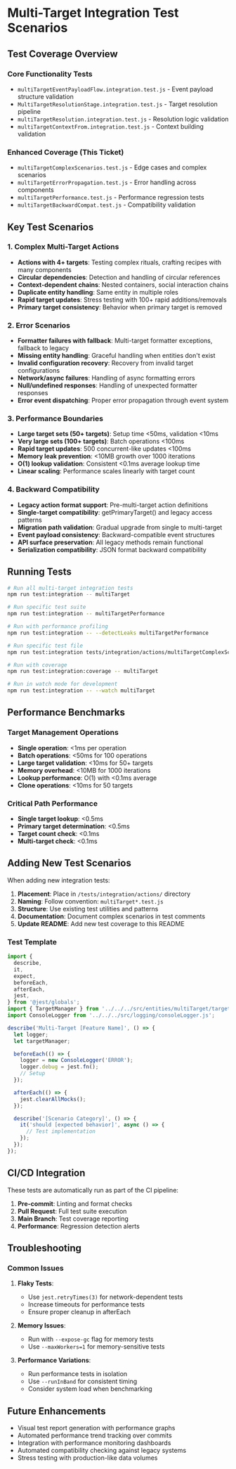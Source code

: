 # Multi-Target Integration Test Scenarios

## Test Coverage Overview

### Core Functionality Tests

- `multiTargetEventPayloadFlow.integration.test.js` - Event payload structure validation
- `MultiTargetResolutionStage.integration.test.js` - Target resolution pipeline
- `multiTargetResolution.integration.test.js` - Resolution logic validation
- `multiTargetContextFrom.integration.test.js` - Context building validation

### Enhanced Coverage (This Ticket)

- `multiTargetComplexScenarios.test.js` - Edge cases and complex scenarios
- `multiTargetErrorPropagation.test.js` - Error handling across components
- `multiTargetPerformance.test.js` - Performance regression tests
- `multiTargetBackwardCompat.test.js` - Compatibility validation

## Key Test Scenarios

### 1. Complex Multi-Target Actions

- **Actions with 4+ targets**: Testing complex rituals, crafting recipes with many components
- **Circular dependencies**: Detection and handling of circular references
- **Context-dependent chains**: Nested containers, social interaction chains
- **Duplicate entity handling**: Same entity in multiple roles
- **Rapid target updates**: Stress testing with 100+ rapid additions/removals
- **Primary target consistency**: Behavior when primary target is removed

### 2. Error Scenarios

- **Formatter failures with fallback**: Multi-target formatter exceptions, fallback to legacy
- **Missing entity handling**: Graceful handling when entities don't exist
- **Invalid configuration recovery**: Recovery from invalid target configurations
- **Network/async failures**: Handling of async formatting errors
- **Null/undefined responses**: Handling of unexpected formatter responses
- **Error event dispatching**: Proper error propagation through event system

### 3. Performance Boundaries

- **Large target sets (50+ targets)**: Setup time <50ms, validation <10ms
- **Very large sets (100+ targets)**: Batch operations <100ms
- **Rapid target updates**: 500 concurrent-like updates <100ms
- **Memory leak prevention**: <10MB growth over 1000 iterations
- **O(1) lookup validation**: Consistent <0.1ms average lookup time
- **Linear scaling**: Performance scales linearly with target count

### 4. Backward Compatibility

- **Legacy action format support**: Pre-multi-target action definitions
- **Single-target compatibility**: getPrimaryTarget() and legacy access patterns
- **Migration path validation**: Gradual upgrade from single to multi-target
- **Event payload consistency**: Backward-compatible event structures
- **API surface preservation**: All legacy methods remain functional
- **Serialization compatibility**: JSON format backward compatibility

## Running Tests

```bash
# Run all multi-target integration tests
npm run test:integration -- multiTarget

# Run specific test suite
npm run test:integration -- multiTargetPerformance

# Run with performance profiling
npm run test:integration -- --detectLeaks multiTargetPerformance

# Run specific test file
npm run test:integration tests/integration/actions/multiTargetComplexScenarios.test.js

# Run with coverage
npm run test:integration:coverage -- multiTarget

# Run in watch mode for development
npm run test:integration -- --watch multiTarget
```

## Performance Benchmarks

### Target Management Operations

- **Single operation**: <1ms per operation
- **Batch operations**: <50ms for 100 operations
- **Large target validation**: <10ms for 50+ targets
- **Memory overhead**: <10MB for 1000 iterations
- **Lookup performance**: O(1) with <0.1ms average
- **Clone operations**: <10ms for 50 targets

### Critical Path Performance

- **Single target lookup**: <0.5ms
- **Primary target determination**: <0.5ms
- **Target count check**: <0.1ms
- **Multi-target check**: <0.1ms

## Adding New Test Scenarios

When adding new integration tests:

1. **Placement**: Place in `/tests/integration/actions/` directory
2. **Naming**: Follow convention: `multiTarget*.test.js`
3. **Structure**: Use existing test utilities and patterns
4. **Documentation**: Document complex scenarios in test comments
5. **Update README**: Add new test coverage to this README

### Test Template

```javascript
import {
  describe,
  it,
  expect,
  beforeEach,
  afterEach,
  jest,
} from '@jest/globals';
import { TargetManager } from '../../../src/entities/multiTarget/targetManager.js';
import ConsoleLogger from '../../../src/logging/consoleLogger.js';

describe('Multi-Target [Feature Name]', () => {
  let logger;
  let targetManager;

  beforeEach(() => {
    logger = new ConsoleLogger('ERROR');
    logger.debug = jest.fn();
    // Setup
  });

  afterEach(() => {
    jest.clearAllMocks();
  });

  describe('[Scenario Category]', () => {
    it('should [expected behavior]', async () => {
      // Test implementation
    });
  });
});
```

## CI/CD Integration

These tests are automatically run as part of the CI pipeline:

1. **Pre-commit**: Linting and format checks
2. **Pull Request**: Full test suite execution
3. **Main Branch**: Test coverage reporting
4. **Performance**: Regression detection alerts

## Troubleshooting

### Common Issues

1. **Flaky Tests**:
   - Use `jest.retryTimes(3)` for network-dependent tests
   - Increase timeouts for performance tests
   - Ensure proper cleanup in afterEach

2. **Memory Issues**:
   - Run with `--expose-gc` flag for memory tests
   - Use `--maxWorkers=1` for memory-sensitive tests

3. **Performance Variations**:
   - Run performance tests in isolation
   - Use `--runInBand` for consistent timing
   - Consider system load when benchmarking

## Future Enhancements

- Visual test report generation with performance graphs
- Automated performance trend tracking over commits
- Integration with performance monitoring dashboards
- Automated compatibility checking against legacy systems
- Stress testing with production-like data volumes
